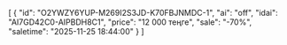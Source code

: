 [
  {
    "id": "O2YWZY6YUP-M269I2S3JD-K70FBJNMDC-1",
    "ai": "off",
    "idai": "AI7GD42C0-AIPBDH8C1",
    "price": "12 000 теңге",
    "sale": "-70%",
    "saletime": "2025-11-25 18:44:00"
  }
]